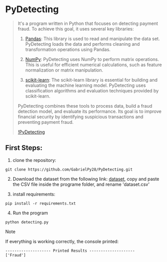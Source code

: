 # PyDetecting
> It's a program written in Python that focuses on detecting payment fraud. To achieve this goal, it uses several key libraries:
>
> 1. [Pandas](): This library is used to read and manipulate the data set. PyDetecting loads the data and performs cleaning and transformation operations using Pandas.
>
> 2. [NumPy](): PyDetecting uses NumPy to perform matrix operations. This is useful for efficient numerical calculations, such as feature normalization or matrix manipulation.
> 
> 3. [scikit-learn](): The scikit-learn library is essential for building and evaluating the machine learning model. PyDetecting uses classification algorithms and evaluation techniques provided by scikit-learn.
>
> PyDetecting combines these tools to process data, build a fraud detection model, and evaluate its performance. Its goal is to improve financial security by identifying suspicious transactions and preventing payment fraud.
>
> [!PyDetecting]([https://th.bing.com/th/id/OIG1.C9txntmWwUSbMadWtIY4?w=1024&h=1024&rs=1&pid=ImgDetMain](https://th.bing.com/th/id/OIG1.C9txntmWwUSbMadWtIY4?w=1024&h=1024&rs=1&pid=ImgDetMain))

## First Steps:
1. clone the repository:
```
git clone https://github.com/GabrielPy28/PyDetecting.git
```

2. Download the dataset from the following link: [dataset](https://www.kaggle.com/datasets/jainilcoder/online-payment-fraud-detection), copy and paste the CSV file inside the programe folder, and rename 'dataset.csv'

3. install requirements:
```
pip install -r requirements.txt
```

4. Run the program
```
python detecting.py
```

> [!NOTE]
> If everything is working correctly, the console printed: 
> ```
> -------------------- Printed Results --------------------
> ['Fraud']
> ```

